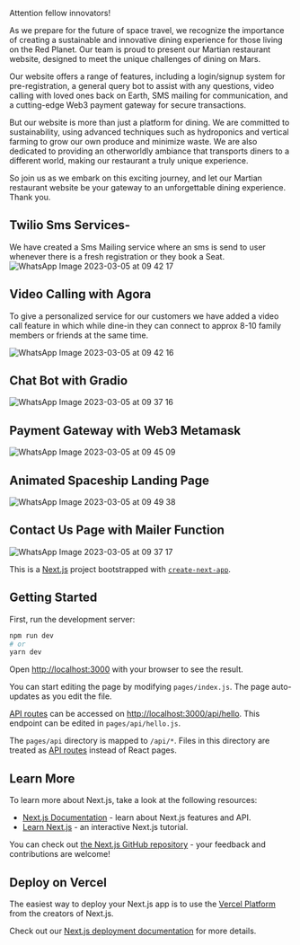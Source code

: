 Attention fellow innovators!

As we prepare for the future of space travel, we recognize the importance of creating a sustainable and innovative dining experience for those living on the Red Planet. Our team is proud to present our Martian restaurant website, designed to meet the unique challenges of dining on Mars.

Our website offers a range of features, including a login/signup system for pre-registration, a general query bot to assist with any questions, video calling with loved ones back on Earth, SMS mailing for communication, and a cutting-edge Web3 payment gateway for secure transactions.

But our website is more than just a platform for dining. We are committed to sustainability, using advanced techniques such as hydroponics and vertical farming to grow our own produce and minimize waste. We are also dedicated to providing an otherworldly ambiance that transports diners to a different world, making our restaurant a truly unique experience.

So join us as we embark on this exciting journey, and let our Martian restaurant website be your gateway to an unforgettable dining experience. Thank you.


## Twilio Sms Services-
We have created a Sms Mailing service where an sms is send to user whenever there is a fresh registration or they book a Seat.
![WhatsApp Image 2023-03-05 at 09 42 17](https://user-images.githubusercontent.com/97220426/222941957-3003f1e9-f751-4e9a-b8d6-c1361e8bcdd3.jpg)


## Video Calling with Agora 
To give a personalized service for our customers we have added a video call feature in which while dine-in they can connect to approx 8-10 family members or friends at the same time.

![WhatsApp Image 2023-03-05 at 09 42 16](https://user-images.githubusercontent.com/97220426/222941949-88dba9f9-3494-4f2b-997f-6ab837524587.jpg)



## Chat Bot with Gradio

![WhatsApp Image 2023-03-05 at 09 37 16](https://user-images.githubusercontent.com/97220426/222941875-c6f06cd1-2109-48f3-89f0-a846dcee47f3.jpg)


## Payment Gateway with Web3 Metamask
![WhatsApp Image 2023-03-05 at 09 45 09](https://user-images.githubusercontent.com/97220426/222941944-a647d0c8-cfd9-4113-9425-3b6d9807c7f9.jpg)



## Animated Spaceship Landing Page
![WhatsApp Image 2023-03-05 at 09 49 38](https://user-images.githubusercontent.com/97220426/222941917-c007d01c-b92b-4507-ab06-345132b9909e.jpg)
 


## Contact Us Page with Mailer Function

![WhatsApp Image 2023-03-05 at 09 37 17](https://user-images.githubusercontent.com/97220426/222941886-4686decd-5d4a-497f-a642-2068c670eefb.jpg)

This is a [Next.js](https://nextjs.org/) project bootstrapped with [`create-next-app`](https://github.com/vercel/next.js/tree/canary/packages/create-next-app).

## Getting Started

First, run the development server:

```bash
npm run dev
# or
yarn dev
```

Open [http://localhost:3000](http://localhost:3000) with your browser to see the result.

You can start editing the page by modifying `pages/index.js`. The page auto-updates as you edit the file.

[API routes](https://nextjs.org/docs/api-routes/introduction) can be accessed on [http://localhost:3000/api/hello](http://localhost:3000/api/hello). This endpoint can be edited in `pages/api/hello.js`.

The `pages/api` directory is mapped to `/api/*`. Files in this directory are treated as [API routes](https://nextjs.org/docs/api-routes/introduction) instead of React pages.

## Learn More

To learn more about Next.js, take a look at the following resources:

- [Next.js Documentation](https://nextjs.org/docs) - learn about Next.js features and API.
- [Learn Next.js](https://nextjs.org/learn) - an interactive Next.js tutorial.

You can check out [the Next.js GitHub repository](https://github.com/vercel/next.js/) - your feedback and contributions are welcome!

## Deploy on Vercel

The easiest way to deploy your Next.js app is to use the [Vercel Platform](https://vercel.com/new?utm_medium=default-template&filter=next.js&utm_source=create-next-app&utm_campaign=create-next-app-readme) from the creators of Next.js.

Check out our [Next.js deployment documentation](https://nextjs.org/docs/deployment) for more details.
